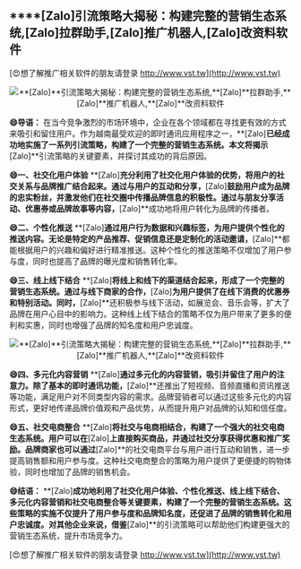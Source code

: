 ## ****[Zalo]**引流策略大揭秘：构建完整的营销生态系统,**[Zalo]**拉群助手,**[Zalo]**推广机器人,**[Zalo]**改资料软件**

[😍想了解推广相关软件的朋友请登录 http://www.vst.tw](http://www.vst.tw)

 <center><img src="https://vst.tw/MP4/tuiguang/png/1.png" alt="**[Zalo]**引流策略大揭秘：构建完整的营销生态系统,**[Zalo]**拉群助手,**[Zalo]**推广机器人,**[Zalo]**改资料软件"></center>

**😄导语：**
在当今竞争激烈的市场环境中，企业在各个领域都在寻找更有效的方式来吸引和留住用户。作为越南最受欢迎的即时通讯应用程序之一，**[Zalo]**已经成功地实施了一系列引流策略，构建了一个完整的营销生态系统。本文将揭示**[Zalo]**引流策略的关键要素，并探讨其成功的背后原因。

**😄一、社交化用户体验**
**[Zalo]**充分利用了社交化用户体验的优势，将用户的社交关系与品牌推广结合起来。通过与用户的互动和分享，**[Zalo]**鼓励用户成为品牌的忠实粉丝，并激发他们在社交圈中传播品牌信息的积极性。通过与朋友分享活动、优惠券或品牌故事等内容，**[Zalo]**成功地将用户转化为品牌的传播者。

**😄二、个性化推送**
**[Zalo]**通过用户行为数据和兴趣标签，为用户提供个性化的推送内容。无论是特定的产品推荐、促销信息还是定制化的活动邀请，**[Zalo]**都能根据用户的兴趣和偏好进行精准推送。这种个性化的推送策略不仅增加了用户参与度，同时也提高了品牌的曝光度和销售转化率。

**😄三、线上线下结合**
**[Zalo]**将线上和线下的渠道结合起来，形成了一个完整的营销生态系统。通过与线下商家的合作，**[Zalo]**为用户提供了在线下消费的优惠券和特别活动。同时，**[Zalo]**还积极参与线下活动，如展览会、音乐会等，扩大了品牌在用户心目中的影响力。这种线上线下结合的策略不仅为用户带来了更多的便利和实惠，同时也增强了品牌的知名度和用户忠诚度。

 <center><img src="https://vst.tw/MP4/tuiguang/png/3.png" alt="**[Zalo]**引流策略大揭秘：构建完整的营销生态系统,**[Zalo]**拉群助手,**[Zalo]**推广机器人,**[Zalo]**改资料软件"></center>

**😄四、多元化内容营销**
**[Zalo]**通过多元化的内容营销，吸引并留住了用户的注意力。除了基本的即时通讯功能，**[Zalo]**还推出了短视频、音频直播和资讯推送等功能，满足用户对不同类型内容的需求。品牌营销者可以通过这些多元化的内容形式，更好地传递品牌价值观和产品优势，从而提升用户对品牌的认知和信任度。

**😄五、社交电商整合**
**[Zalo]**将社交与电商相结合，构建了一个强大的社交电商生态系统。用户可以在**[Zalo]**上直接购买商品，并通过社交分享获得优惠和推广奖励。品牌商家也可以通过**[Zalo]**的社交电商平台与用户进行互动和销售，进一步提高销售额和用户参与度。这种社交电商整合的策略为用户提供了更便捷的购物体验，同时也增加了品牌的销售机会。

**😄结语：**
**[Zalo]**成功地利用了社交化用户体验、个性化推送、线上线下结合、多元化内容营销和社交电商整合等关键要素，构建了一个完整的营销生态系统。这些策略的实施不仅提升了用户参与度和品牌知名度，还促进了品牌的销售转化和用户忠诚度。对其他企业来说，借鉴**[Zalo]**的引流策略可以帮助他们构建更强大的营销生态系统，提升市场竞争力。

[😍想了解推广相关软件的朋友请登录 http://www.vst.tw](http://www.vst.tw)



